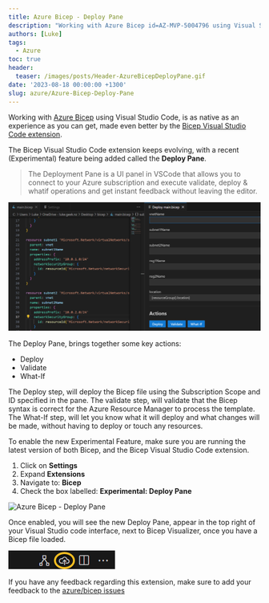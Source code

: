```yaml
---
title: Azure Bicep - Deploy Pane
description: "Working with Azure Bicep id=AZ-MVP-5004796 using Visual S..."
authors: [Luke]
tags:
  - Azure
toc: true
header:
  teaser: /images/posts/Header-AzureBicepDeployPane.gif
date: '2023-08-18 00:00:00 +1300'
slug: azure/Azure-Bicep-Deploy-Pane
---
```

Working with [Azure Bicep](https://learn.microsoft.com/en-us/azure/azure-resource-manager/bicep/overview?tabs=bicep&WT.mc_id=AZ-MVP-5004796) using Visual Studio Code, is as native as an experience as you can get, made even better by the [Bicep Visual Studio Code extension](https://marketplace.visualstudio.com/items?itemName=ms-azuretools.vscode-bicep).

The Bicep Visual Studio Code extension keeps evolving, with a recent (Experimental) feature being added called the **Deploy Pane**.

> The Deployment Pane is a UI panel in VSCode that allows you to connect to your Azure subscription and execute validate, deploy & whatif operations and get instant feedback without leaving the editor.

![Azure Bicep - Deploy Pane](/images/posts/VisualStudioCode_DeployPane.png)

The Deploy Pane, brings together some key actions:

* Deploy
* Validate
* What-If

The Deploy step, will deploy the Bicep file using the Subscription Scope and ID specified in the pane.
The validate step, will validate that the Bicep syntax is correct for the Azure Resource Manager to process the template.
The What-If step, will let you know what it will deploy and what changes will be made, without having to deploy or touch any resources.

To enable the new Experimental Feature, make sure you are running the latest version of both Bicep, and the Bicep Visual Studio Code extension.

1. Click on **Settings**
2. Expand **Extensions**
3. Navigate to: **Bicep**
4. Check the box labelled: **Experimental: Deploy Pane**

![Azure Bicep - Deploy Pane](/images/posts/Bicep-DeploymentPreviewPane.gif)

Once enabled, you will see the new Deploy Pane, appear in the top right of your Visual Studio code interface, next to Bicep Visualizer, once you have a Bicep file loaded.

![Azure Bicep - Deploy Pane](/images/posts/VisualStudioCode_DeployPaneIcon.png)

If you have any feedback regarding this extension, make sure to add your feedback to the [azure/bicep issues](https://github.com/Azure/bicep/issues)
